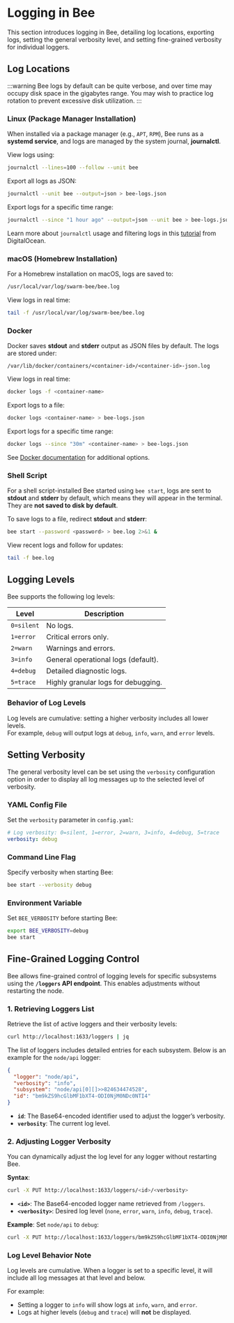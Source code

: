 
# Logging in Bee

This section introduces logging in Bee, detailing log locations, exporting logs, setting the general verbosity level, and setting fine-grained verbosity for individual loggers.

## Log Locations

:::warning
Bee logs by default can be quite verbose, and over time may occupy disk space in the gigabytes range. You may wish to practice log rotation to prevent excessive disk utilization.
:::

### **Linux (Package Manager Installation)**
When installed via a package manager (e.g., `APT`, `RPM`), Bee runs as a **systemd service**, and logs are managed by the system journal, **journalctl**.

View logs using:
```bash
journalctl --lines=100 --follow --unit bee
```

Export all logs as JSON:
```bash
journalctl --unit bee --output=json > bee-logs.json
```

Export logs for a specific time range:
```bash
journalctl --since "1 hour ago" --output=json --unit bee > bee-logs.json
```

Learn more about `journalctl` usage and filtering logs in this [tutorial](https://www.digitalocean.com/community/tutorials/how-to-use-journalctl-to-view-and-manipulate-systemd-logs) from DigitalOcean.


### **macOS (Homebrew Installation)**

For a Homebrew installation on macOS, logs are saved to:
```bash
/usr/local/var/log/swarm-bee/bee.log
```

View logs in real time:
```bash
tail -f /usr/local/var/log/swarm-bee/bee.log
```


### **Docker**

Docker saves **stdout** and **stderr** output as JSON files by default. The logs are stored under:

```
/var/lib/docker/containers/<container-id>/<container-id>-json.log
```

View logs in real time:
```bash
docker logs -f <container-name>
```

Export logs to a file:
```bash
docker logs <container-name> > bee-logs.json
```

Export logs for a specific time range:
```bash
docker logs --since "30m" <container-name> > bee-logs.json
```

See [Docker documentation](https://docs.docker.com/reference/cli/docker/container/logs/) for additional options.


### **Shell Script**

For a shell script-installed Bee started using `bee start`, logs are sent to **stdout** and **stderr** by default, which means they will appear in the terminal. They are **not saved to disk by default**.

To save logs to a file, redirect **stdout** and **stderr**:

```bash
bee start --password <password> > bee.log 2>&1 &
```

View recent logs and follow for updates:
```bash
tail -f bee.log
```

## Logging Levels

Bee supports the following log levels:

| Level       | Description                        |
|-------------|------------------------------------|
| `0=silent` | No logs.                           |
| `1=error`  | Critical errors only.              |
| `2=warn`   | Warnings and errors.               |
| `3=info`   | General operational logs (default).|
| `4=debug`  | Detailed diagnostic logs.          |
| `5=trace`  | Highly granular logs for debugging.|

### Behavior of Log Levels

Log levels are cumulative: setting a higher verbosity includes all lower levels.  
For example, `debug` will output logs at `debug`, `info`, `warn`, and `error` levels.


## Setting Verbosity

The general verbosity level can be set using the `verbosity` configuration option in order to display all log messages up to the selected level of verbosity. 

### **YAML Config File**
Set the `verbosity` parameter in `config.yaml`:

```yaml
# Log verbosity: 0=silent, 1=error, 2=warn, 3=info, 4=debug, 5=trace
verbosity: debug
```

### **Command Line Flag**
Specify verbosity when starting Bee:

```bash
bee start --verbosity debug
```

### **Environment Variable**
Set `BEE_VERBOSITY` before starting Bee:

```bash
export BEE_VERBOSITY=debug
bee start
```


## Fine-Grained Logging Control

Bee allows fine-grained control of logging levels for specific subsystems using the **`/loggers` API endpoint**. This enables adjustments without restarting the node.

### **1. Retrieving Loggers List**

Retrieve the list of active loggers and their verbosity levels:
```bash
curl http://localhost:1633/loggers | jq
```

The list of loggers includes detailed entries for each subsystem. Below is an example for the `node/api` logger:

```json
{
  "logger": "node/api",
  "verbosity": "info",
  "subsystem": "node/api[0][]>>824634474528",
  "id": "bm9kZS9hcGlbMF1bXT4-ODI0NjM0NDc0NTI4"
}
```

- **`id`**: The Base64-encoded identifier used to adjust the logger’s verbosity.
- **`verbosity`**: The current log level.


### **2. Adjusting Logger Verbosity**

You can dynamically adjust the log level for any logger without restarting Bee.

**Syntax**:
```bash
curl -X PUT http://localhost:1633/loggers/<id>/<verbosity>
```

- **`<id>`**: The Base64-encoded logger name retrieved from `/loggers`.
- **`<verbosity>`**: Desired log level (`none`, `error`, `warn`, `info`, `debug`, `trace`).

**Example**: Set `node/api` to `debug`:
```bash
curl -X PUT http://localhost:1633/loggers/bm9kZS9hcGlbMF1bXT4-ODI0NjM0NDc0NTI4/debug
```

### Log Level Behavior Note

Log levels are cumulative. When a logger is set to a specific level, it will include all log messages at that level and below.  

For example:
- Setting a logger to `info` will show logs at `info`, `warn`, and `error`.
- Logs at higher levels (`debug` and `trace`) will **not** be displayed.


